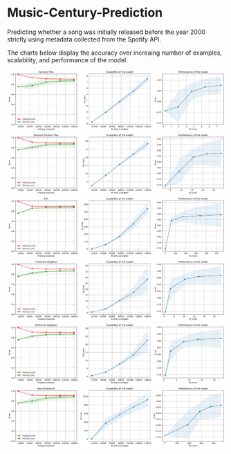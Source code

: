 # Music-Century-Prediction
Predicting whether a song was initially released before the year 2000 strictly using metadata collected from the Spotify API. 



The charts below display the accuracy over increaing number of examples, scalability, and performance of the model.

![Results](https://github.com/RajSSS5/Music-Century-Prediction/blob/main/Results/Algorithm%20Results/DT.png?raw=true)
![Results](https://github.com/RajSSS5/Music-Century-Prediction/blob/main/Results/Algorithm%20Results/BDT.png?raw=true)
![Results](https://github.com/RajSSS5/Music-Century-Prediction/blob/main/Results/Algorithm%20Results/SVC.png?raw=true)
![Results](https://github.com/RajSSS5/Music-Century-Prediction/blob/main/Results/Algorithm%20Results/7NN.png?raw=true)
![Results](https://github.com/RajSSS5/Music-Century-Prediction/blob/main/Results/Algorithm%20Results/9NN.png?raw=true)
![Results](https://github.com/RajSSS5/Music-Century-Prediction/blob/main/Results/Algorithm%20Results/NN.png?raw=true)
